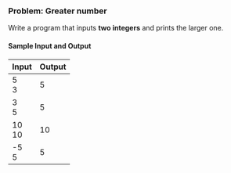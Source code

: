 ### Problem: Greater number

Write a program that inputs **two integers** and prints the larger one.

#### Sample Input and Output

| Input | Output |
|-----|------|
|5<br>3| 5 |
|3<br>5| 5 |
|10<br>10| 10 |
|-5<br>5| 5 |